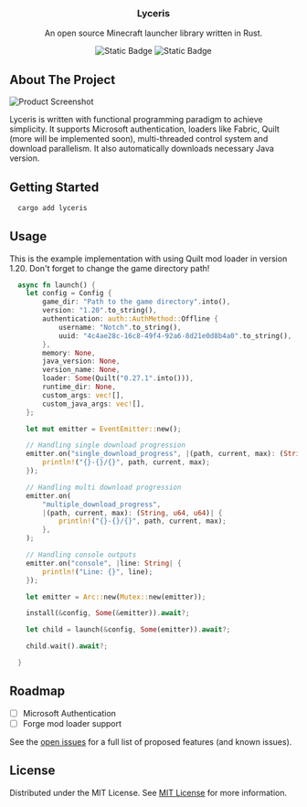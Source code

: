 
<br/>
<div align="center">

<h3 align="center">Lyceris</h3>
<p align="center">
An open source Minecraft launcher library written in Rust.
<br/>

![Static Badge](https://img.shields.io/badge/build-passing-brightgreen)
![Static Badge](https://img.shields.io/badge/crates.io-v0.2.0-orange)

</p>
</div>

## About The Project

![Product Screenshot](https://i.imgur.com/uQ13xHc.png)

Lyceris is written with functional programming paradigm to achieve simplicity. It supports Microsoft authentication, loaders like Fabric, Quilt (more will be implemented soon), multi-threaded control system and download parallelism. It also automatically downloads necessary Java version.
## Getting Started

```sh
  cargo add lyceris
```

## Usage

This is the example implementation with using Quilt mod loader in version 1.20.
Don't forget to change the game directory path!
```rust
  async fn launch() {
    let config = Config {
        game_dir: "Path to the game directory".into(),
        version: "1.20".to_string(),
        authentication: auth::AuthMethod::Offline {
            username: "Notch".to_string(),
            uuid: "4c4ae28c-16c8-49f4-92a6-8d21e0d8b4a0".to_string(),
        },
        memory: None,
        java_version: None,
        version_name: None,
        loader: Some(Quilt("0.27.1".into())),
        runtime_dir: None,
        custom_args: vec![],
        custom_java_args: vec![],
    };

    let mut emitter = EventEmitter::new();

    // Handling single download progression
    emitter.on("single_download_progress", |(path, current, max): (String, u64, u64)| {
        println!("{}-{}/{}", path, current, max);
    });

    // Handling multi download progression
    emitter.on(
        "multiple_download_progress",
        |(path, current, max): (String, u64, u64)| {
            println!("{}-{}/{}", path, current, max);
        },
    );

    // Handling console outputs
    emitter.on("console", |line: String| {
        println!("Line: {}", line);
    });

    let emitter = Arc::new(Mutex::new(emitter));

    install(&config, Some(&emitter)).await?;

    let child = launch(&config, Some(emitter)).await?;

    child.wait().await?;

  }
```
## Roadmap

- [ ] Microsoft Authentication
- [ ] Forge mod loader support

See the [open issues](https://github.com/cubidron/lyceris/issues) for a full list of proposed features (and known issues).
## License

Distributed under the MIT License. See [MIT License](https://opensource.org/licenses/MIT) for more information.
